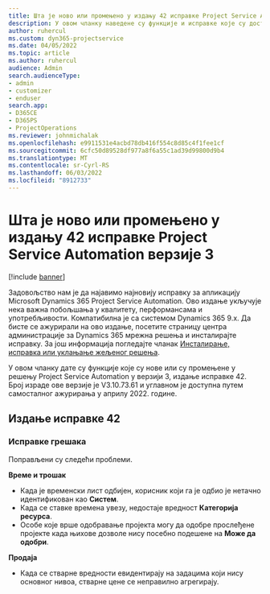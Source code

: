 ```yaml
---
title: Шта је ново или промењено у издању 42 исправке Project Service Automation верзије 3
description: У овом чланку наведене су функције и исправке које су доступне у издању 42 исправке услуге Microsoft Dynamics 365 Project Service Automation верзије 3.
author: ruhercul
ms.custom: dyn365-projectservice
ms.date: 04/05/2022
ms.topic: article
ms.author: ruhercul
audience: Admin
search.audienceType:
- admin
- customizer
- enduser
search.app:
- D365CE
- D365PS
- ProjectOperations
ms.reviewer: johnmichalak
ms.openlocfilehash: e9911531e4acbd78db416f554c8d85c4f1fee1cf
ms.sourcegitcommit: 6cfc50d89528df977a8f6a55c1ad39d99800d9b4
ms.translationtype: MT
ms.contentlocale: sr-Cyrl-RS
ms.lasthandoff: 06/03/2022
ms.locfileid: "8912733"
---
```

# <a name="whats-new-or-changed-in-project-service-automation-update-release-42-v3"></a>Шта је ново или промењено у издању 42 исправке Project Service Automation верзије 3

[!include [banner](../includes/psa-now-project-operations.md)]

Задовољство нам је да најавимо најновију исправку за апликацију Microsoft Dynamics 365 Project Service Automation. Ово издање укључује нека важна побољшања у квалитету, перформансама и употребљивости. Компатибилна је са системом Dynamics 365 9.x. Да бисте се ажурирали на ово издање, посетите страницу центра администрације за Dynamics 365 мрежна решења и инсталирајте исправку. За још информација погледајте чланак [Инсталирање, исправка или уклањање жељеног решења](/power-platform/admin/install-remove-preferred-solution).

У овом чланку дате су функције које су нове или су промењене у решењу Project Service Automation у верзији 3, издање исправке 42. Број израде ове верзије је V3.10.73.61 и углавном је доступна путем самосталног ажурирања у априлу 2022. године.

## <a name="update-release-42"></a>Издање исправке 42

### <a name="bug-fixes"></a>Исправке грешака

Поправљени су следећи проблеми.

**Време и трошак**

- Када је временски лист одбијен, корисник који га је одбио је нетачно идентификован као **Систем**.
- Када се ставке времена увезу, недостаје вредност **Категорија ресурса**.
- Особе које врше одобравање пројекта могу да одобре прослеђене пројекте када њихове дозволе нису посебно подешене на **Може да одобри**.

**Продаја**

- Када се стварне вредности евидентирају на задацима који нису основног нивоа, стварне цене се неправилно агрегирају.
